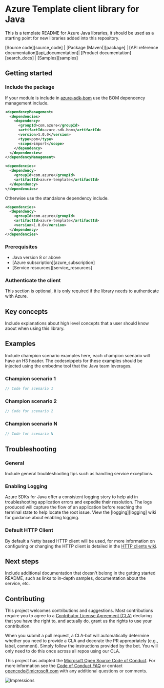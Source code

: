 # Azure Template client library for Java

This is a template README for Azure Java libraries, it should be used as a starting point for new libraries added into this repository.

[Source code][source_code] | [Package (Maven)][package] | [API reference documentation][api_documentation]| [Product documentation][search_docs] | [Samples][samples]

## Getting started

### Include the package

If your module is include in [azure-sdk-bom](azure_sdk_bom) use the BOM depencency management include.

```xml
<dependencyManagement>
  <dependencies>
    <dependency>
      <groupId>com.azure</groupId>
      <artifactId>azure-sdk-bom</artifactId>
      <version>1.0.0</version>
      <type>pom</type>
      <scope>import</scope>
    </dependency>
  </dependencies>
</dependencyManagement>

<dependencies>
  <dependency>
    <groupId>com.azure</groupId>
    <artifactId>azure-template</artifactId>
  </dependency>
</dependencies>
```

Otherwise use the standalone dependency include.

```xml
<dependencies>
  <dependency>
    <groupId>com.azure</groupId>
    <artifactId>azure-template</artifactId>
    <version>1.0.0</version>
  </dependency>
</dependencies>
```

### Prerequisites

- Java version 8 or above
- [Azure subscription][azure_subscription]
- [Service resources][service_resources]

### Authenticate the client

This section is optional, it is only required if the library needs to authenticate with Azure.

## Key concepts

Include explanations about high level concepts that a user should know about when using this library.

## Examples

Include champion scenario examples here, each champion scenario will have an H3 header. The codesnippets for these examples
should be injected using the embedme tool that the Java team leverages.

### Champion scenario 1

```java
// Code for scenario 1
```

### Champion scenario 2

```java
// Code for scenario 2
```

### Champion scenario N

```java
// Code for scenario N
```

## Troubleshooting

### General

Include general troubleshooting tips such as handling service exceptions.

### Enabling Logging

Azure SDKs for Java offer a consistent logging story to help aid in troubleshooting application errors and expedite
their resolution. The logs produced will capture the flow of an application before reaching the terminal state to help
locate the root issue. View the [logging][logging] wiki for guidance about enabling logging.

### Default HTTP Client

By default a Netty based HTTP client will be used, for more information on configuring or changing the HTTP client is
detailed in the [HTTP clients wiki](https://github.com/Azure/azure-sdk-for-java/wiki/HTTP-clients).

## Next steps

Include additional documentation that doesn't belong in the getting started README, such as links to in-depth samples, documentation about the service, etc.

## Contributing

This project welcomes contributions and suggestions. Most contributions require you to agree to a
[Contributor License Agreement (CLA)][cla] declaring that you have the right to, and actually do, grant us the rights
to use your contribution.

When you submit a pull request, a CLA-bot will automatically determine whether you need to provide a CLA and decorate
the PR appropriately (e.g., label, comment). Simply follow the instructions provided by the bot. You will only need to
do this once across all repos using our CLA.

This project has adopted the [Microsoft Open Source Code of Conduct][coc]. For more information see the [Code of Conduct FAQ][coc_faq]
or contact [opencode@microsoft.com][coc_contact] with any additional questions or comments.

<!-- LINKS -->
[cla]: https://cla.microsoft.com
[coc]: https://opensource.microsoft.com/codeofconduct/
[coc_faq]: https://opensource.microsoft.com/codeofconduct/faq/
[coc_contact]: mailto:opencode@microsoft.com

<!-- You'll want to add an impression to capture metrics around how often people are viewing the README. -->
<!-- The last sub path will need to be URL encoded. azure-sdk-for-java%2Fsdk%2F{service directory}%2F{module directory}%2FREADME.png -->
![Impressions](https://azure-sdk-impressions.azurewebsites.net/api/impressions/azure-sdk-for-java%2Fsdk%2Ftemplate%2Fazure-sdk-template%2FREADME-EXAMPLE.png)
